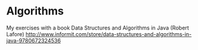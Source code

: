 # Algorithms
My exercises with a book Data Structures and Algorithms in Java (Robert Lafore)
http://www.informit.com/store/data-structures-and-algorithms-in-java-9780672324536